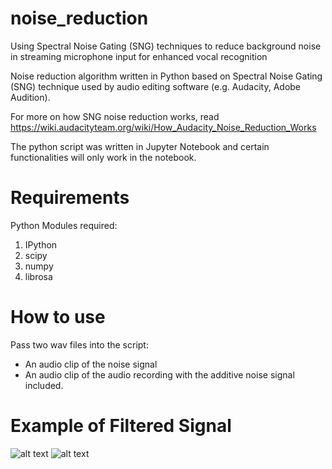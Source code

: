 # noise_reduction
Using Spectral Noise Gating (SNG) techniques to reduce background noise in streaming microphone input for enhanced vocal recognition

Noise reduction algorithm written in Python based on Spectral Noise Gating (SNG) technique used by audio editing software (e.g. Audacity, Adobe Audition).

For more on how SNG noise reduction works, read https://wiki.audacityteam.org/wiki/How_Audacity_Noise_Reduction_Works

The python script was written in Jupyter Notebook and certain functionalities will only work in the notebook.

# Requirements
Python Modules required:
1. IPython
2. scipy
3. numpy
4. librosa

# How to use
Pass two wav files into the script:
* An audio clip of the noise signal
* An audio clip of the audio recording with the additive noise signal included.

# Example of Filtered Signal
![alt text](https://github.com/tennisonliu/noise_reduction/blob/master/visualisation/output_8_2.png)
![alt text](https://github.com/tennisonliu/noise_reduction/blob/master/visualisation/output_8_3.png)

